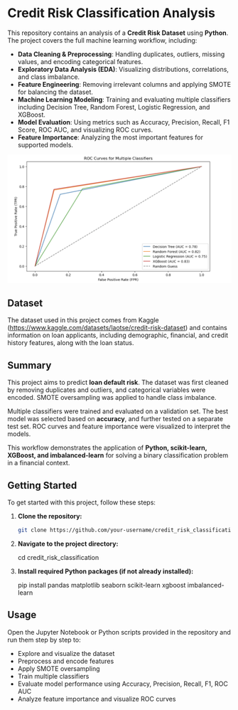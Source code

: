 # Credit Risk Classification Analysis

This repository contains an analysis of a **Credit Risk Dataset** using **Python**. The project covers the full machine learning workflow, including:

- **Data Cleaning & Preprocessing**: Handling duplicates, outliers, missing values, and encoding categorical features.  
- **Exploratory Data Analysis (EDA)**: Visualizing distributions, correlations, and class imbalance.  
- **Feature Engineering**: Removing irrelevant columns and applying SMOTE for balancing the dataset.  
- **Machine Learning Modeling**: Training and evaluating multiple classifiers including Decision Tree, Random Forest, Logistic Regression, and XGBoost.  
- **Model Evaluation**: Using metrics such as Accuracy, Precision, Recall, F1 Score, ROC AUC, and visualizing ROC curves.  
- **Feature Importance**: Analyzing the most important features for supported models.

![Credit Risk EDA](credit_risk_plot.png)

## Dataset
The dataset used in this project comes from Kaggle (https://www.kaggle.com/datasets/laotse/credit-risk-dataset) and contains information on loan applicants, including demographic, financial, and credit history features, along with the loan status.

## Summary
This project aims to predict **loan default risk**. The dataset was first cleaned by removing duplicates and outliers, and categorical variables were encoded. SMOTE oversampling was applied to handle class imbalance.

Multiple classifiers were trained and evaluated on a validation set. The best model was selected based on **accuracy**, and further tested on a separate test set. ROC curves and feature importance were visualized to interpret the models.

This workflow demonstrates the application of **Python, scikit-learn, XGBoost, and imbalanced-learn** for solving a binary classification problem in a financial context.

## Getting Started

To get started with this project, follow these steps:

1. **Clone the repository:**
   
   ```bash
   git clone https://github.com/your-username/credit_risk_classification.git

2. **Navigate to the project directory:**

   cd credit_risk_classification

3. **Install required Python packages (if not already installed):**

   pip install pandas matplotlib seaborn scikit-learn xgboost imbalanced-learn

## Usage

Open the Jupyter Notebook or Python scripts provided in the repository and run them step by step to:

- Explore and visualize the dataset
- Preprocess and encode features
- Apply SMOTE oversampling
- Train multiple classifiers
- Evaluate model performance using Accuracy, Precision, Recall, F1, ROC AUC
- Analyze feature importance and visualize ROC curves
